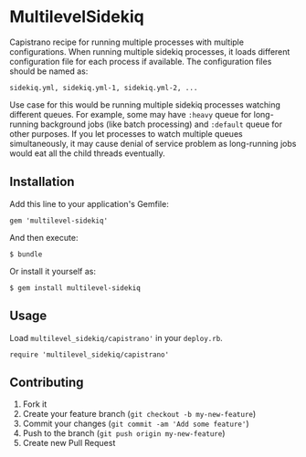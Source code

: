 # MultilevelSidekiq

Capistrano recipe for running multiple processes with multiple configurations.
When running multiple sidekiq processes, it loads different configuration file
for each process if available. The configuration files should be named as:

    sidekiq.yml, sidekiq.yml-1, sidekiq.yml-2, ...

Use case for this would be running multiple sidekiq processes watching
different queues. For example, some may have `:heavy` queue for long-running
background jobs (like batch processing) and `:default` queue for other
purposes. If you let processes to watch multiple queues simultaneously, it may
cause denial of service problem as long-running jobs would eat all the child
threads eventually.

## Installation

Add this line to your application's Gemfile:

    gem 'multilevel-sidekiq'

And then execute:

    $ bundle

Or install it yourself as:

    $ gem install multilevel-sidekiq

## Usage

Load `multilevel_sidekiq/capistrano'` in your `deploy.rb`.

    require 'multilevel_sidekiq/capistrano'

## Contributing

1. Fork it
2. Create your feature branch (`git checkout -b my-new-feature`)
3. Commit your changes (`git commit -am 'Add some feature'`)
4. Push to the branch (`git push origin my-new-feature`)
5. Create new Pull Request
